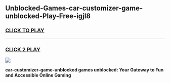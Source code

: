 
## Unblocked-Games-car-customizer-game-unblocked-Play-Free-igjl8
<h3>
<a href="https://premium76.site?title=car-customizer-game-unblocked&ref=10A">CLICK TO PLAY</a></h3>
<hr>

<h3>
<a href="https://premium76.site?title=car-customizer-game-unblocked&ref=10A">CLICK 2 PLAY</a>
  
</h3>

<a href="https://premium76.site?title=car-customizer-game-unblocked&ref=10A"><img src="https://clearcache.store/games.png"></a>


**car-customizer-game-unblocked games unblocked: Your Gateway to Fun and Accessible Online Gaming**
